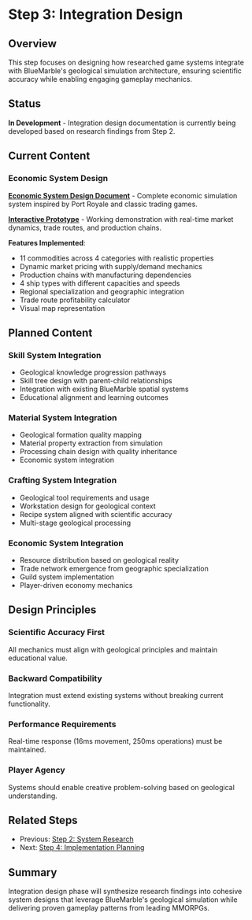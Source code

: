 # Step 3: Integration Design

## Overview

This step focuses on designing how researched game systems integrate with BlueMarble's geological simulation architecture, ensuring scientific accuracy while enabling engaging gameplay mechanics.

## Status

**In Development** - Integration design documentation is currently being developed based on research findings from Step 2.

## Current Content

### Economic System Design
**[Economic System Design Document](economic-system-design.md)** - Complete economic simulation system inspired by Port Royale and classic trading games.

**[Interactive Prototype](prototype/)** - Working demonstration with real-time market dynamics, trade routes, and production chains.

**Features Implemented**:
- 11 commodities across 4 categories with realistic properties
- Dynamic market pricing with supply/demand mechanics
- Production chains with manufacturing dependencies
- 4 ship types with different capacities and speeds
- Regional specialization and geographic integration
- Trade route profitability calculator
- Visual map representation

## Planned Content

### Skill System Integration
- Geological knowledge progression pathways
- Skill tree design with parent-child relationships
- Integration with existing BlueMarble spatial systems
- Educational alignment and learning outcomes

### Material System Integration
- Geological formation quality mapping
- Material property extraction from simulation
- Processing chain design with quality inheritance
- Economic system integration

### Crafting System Integration
- Geological tool requirements and usage
- Workstation design for geological context
- Recipe system aligned with scientific accuracy
- Multi-stage geological processing

### Economic System Integration
- Resource distribution based on geological reality
- Trade network emergence from geographic specialization
- Guild system implementation
- Player-driven economy mechanics

## Design Principles

### Scientific Accuracy First
All mechanics must align with geological principles and maintain educational value.

### Backward Compatibility
Integration must extend existing systems without breaking current functionality.

### Performance Requirements
Real-time response (16ms movement, 250ms operations) must be maintained.

### Player Agency
Systems should enable creative problem-solving based on geological understanding.

## Related Steps

- Previous: [Step 2: System Research](../step-2-system-research/)
- Next: [Step 4: Implementation Planning](../step-4-implementation-planning/)

## Summary

Integration design phase will synthesize research findings into cohesive system designs that leverage BlueMarble's geological simulation while delivering proven gameplay patterns from leading MMORPGs.
